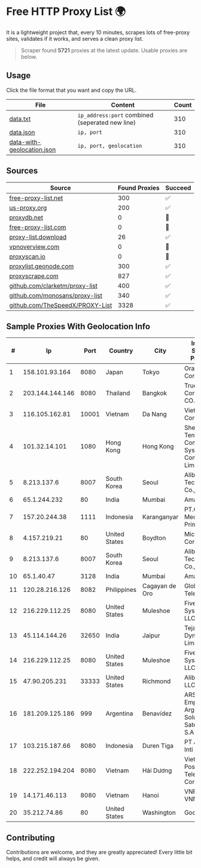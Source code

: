 
# Free HTTP Proxy List 🌍

It is a lightweight project that, every 10 minutes, scrapes lots of free-proxy sites, validates if it works, and serves a clean proxy list.


> Scraper found **5721** proxies at the latest update. Usable proxies are below.

## Usage

Click the file format that you want and copy the URL.


|File|Content|Count|
|----|-------|-----|
|[data.txt](https://raw.githubusercontent.com/themiralay/Proxy-List-World/master/data.txt)|`ip_address:port` combined (seperated new line)|310|
|[data.json](https://raw.githubusercontent.com/themiralay/Proxy-List-World/master/data.json)|`ip, port`|310|
|[data-with-geolocation.json](https://raw.githubusercontent.com/themiralay/Proxy-List-World/master/data-with-geolocation.json)|`ip, port, geolocation`|310|

## Sources

|Source|Found Proxies|Succeed|
|------|-------------|-------|
|[free-proxy-list.net](https://free-proxy-list.net)|300|✅|
|[us-proxy.org](https://www.us-proxy.org)|200|✅|
|[proxydb.net](http://proxydb.net)|0|🚫|
|[free-proxy-list.com](https://free-proxy-list.com/?page=&port=&type%5B%5D=http&type%5B%5D=https&up_time=0&search=Search)|0|🚫|
|[proxy-list.download](https://www.proxy-list.download/HTTP)|26|✅|
|[vpnoverview.com](https://vpnoverview.com/privacy/anonymous-browsing/free-proxy-servers)|0|🚫|
|[proxyscan.io](https://www.proxyscan.io)|0|🚫|
|[proxylist.geonode.com](https://proxylist.geonode.com/api/proxy-list?limit=300&page=1&sort_by=lastChecked&sort_type=desc&protocols=http,https)|300|✅|
|[proxyscrape.com](https://api.proxyscrape.com/v2/?request=displayproxies&protocol=http&timeout=10000&country=all&ssl=all&anonymity=all)|827|✅|
|[github.com/clarketm/proxy-list](https://raw.githubusercontent.com/clarketm/proxy-list/master/proxy-list-raw.txt)|400|✅|
|[github.com/monosans/proxy-list](https://raw.githubusercontent.com/monosans/proxy-list/main/proxies/http.txt)|340|✅|
|[github.com/TheSpeedX/PROXY-List](https://raw.githubusercontent.com/TheSpeedX/PROXY-List/master/http.txt)|3328|✅|


## Sample Proxies With Geolocation Info

|#|Ip|Port|Country|City|Internet Service Provider|
|-|--|----|-------|----|-------------------------|
|1|158.101.93.164|8080|Japan|Tokyo|Oracle Corporation|
|2|203.144.144.146|8080|Thailand|Bangkok|True Internet Corporation CO. Ltd.|
|3|116.105.162.81|10001|Vietnam|Da Nang|Viettel Corporation|
|4|101.32.14.101|1080|Hong Kong|Hong Kong|Shenzhen Tencent Computer Systems Company Limited|
|5|8.213.137.6|8007|South Korea|Seoul|Alibaba (US) Technology Co., Ltd.|
|6|65.1.244.232|80|India|Mumbai|Amazon.com|
|7|157.20.244.38|1111|Indonesia|Karanganyar|PT.Global Media Data Prima|
|8|4.157.219.21|80|United States|Boydton|Microsoft Corporation|
|9|8.213.137.6|8007|South Korea|Seoul|Alibaba (US) Technology Co., Ltd.|
|10|65.1.40.47|3128|India|Mumbai|Amazon.com|
|11|120.28.216.126|8082|Philippines|Cagayan de Oro|Globe Telecom|
|12|216.229.112.25|8080|United States|Muleshoe|Five Area Systems, LLC|
|13|45.114.144.26|32650|India|Jaipur|Tejays Dynamic Limited|
|14|216.229.112.25|8080|United States|Muleshoe|Five Area Systems, LLC|
|15|47.90.205.231|33333|United States|Richmond|Alibaba.com LLC|
|16|181.209.125.186|999|Argentina|Benavídez|ARSAT - Empresa Argentina de Soluciones Satelitales S.A|
|17|103.215.187.66|8080|Indonesia|Duren Tiga|PT Jaringan Inti Exadata|
|18|222.252.194.204|8080|Vietnam|Hải Dương|VietNam Post and Telecom Corporation|
|19|14.171.46.113|8080|Vietnam|Hanoi|VNPT-VNNIC|
|20|35.212.74.86|80|United States|Washington|Google LLC|



## Contributing

Contributions are welcome, and they are greatly appreciated! Every
little bit helps, and credit will always be given.

